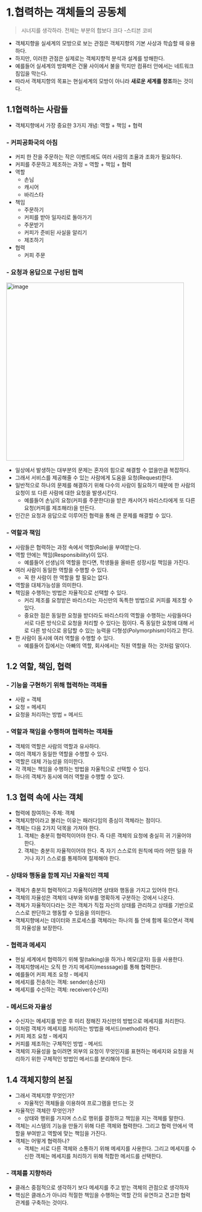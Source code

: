 # 1.협력하는 객체들의 공동체

> 시너지를 생각하라. 전체는 부분의 합보다 크다 -스티븐 코비

- 객체지향을 실세계의 모방으로 보는 관점은 객체지향의 기본 사상과 학습할 때 유용하다.
- 하지만, 이러한 관점은 실제로는 객체지향적 분석과 설계를 방해한다.
- 예를들어 실세계의 방화벽은 건물 사이에서 불을 막지만 컴퓨터 안에서는 네트워크 침입을 막는다.
- 따라서 객체지향의 목표는 현실세계의 모방이 아니라 **새로운 세계를 창조**하는 것이다.


## 1.1협력하는 사람들

- 객체지향에서 가장 중요한 3가지 개념: 역할 + 책임 + 협력

### - 커피공화국의 아침

- 커피 한 잔을 주문하는 작은 이벤트에도 여러 사람의 조율과 조화가 필요하다.
- 커피를 주문하고 제조하는 과정 = 역할 + 책임 + 협력
- 역할
    - 손님
    - 캐시어
    - 바리스타
- 책임
    - 주문하기
    - 커피를 받아 일자리로 돌아가기
    - 주문받기
    - 커피가 준비된 사실을 알리기
    - 제조하기
- 협력
    - 커피 주문

### - 요청과 응답으로 구성된 협력

<img width="471" alt="image" src="https://user-images.githubusercontent.com/49191949/170855959-22bffc80-1613-46ed-86e6-cb6232f9a853.png">

- 일상에서 발생하는 대부분의 문제는 혼자의 힘으로 해결할 수 없을만큼 복잡하다.
- 그래서 서비스를 제공해줄 수 있는 사람에게 도움을 요청(Request)한다.
- 일반적으로 하나의 문제를 해결하기 위해 다수의 사람이 필요하기 때문에 한 사람의 요청이 또 다른 사람에 대한 요청을 발생시킨다.
    - 예를들어 손님의 요청(커피를 주문한다)을 받은 캐시어가 바리스타에게 또 다른 요청(커피를 제조해라)을 만든다.
- 인간은 요청과 응답으로 이루어진 협력을 통해 큰 문제를 해결할 수 있다.

### - 역할과 책임

- 사람들은 협력하는 과정 속에서 역할(Role)을 부여받는다.
- 역할 안에는 책임(Responsibility)이 있다.
    - 예를들어 선생님의 역할을 한다면, 학생들을 올바른 성장시킬 책임을 가진다.
- 여러 사람이 동일한 역할을 수행할 수 있다.
    - 꼭 한 사람이 한 역할을 할 필요는 없다.
- 역할을 대체가능성을 의미한다.
- 책임을 수행하는 방법은 자율적으로 선택할 수 있다.
    - 커리 제조를 요청받은 바리스타는 자신만의 독특한 방법으로 커피를 제조할 수 있다.
    - 중요한 점은 동일한 요청을 받더라도 바리스타의 역할을 수행하는 사람들마다 서로 다른 방식으로 요청을 처리할 수 있다는 점이다. 즉 동일한 요청에 대해 서로 다른 방식으로 응답할 수 있는 능력을 다형성(Polymorphism)이라고 한다.
- 한 사람이 동시에 여러 역할을 수행할 수 있다.
    - 예를들어 집에서는 아빠의 역할, 회사에서는 직원 역할을 하는 것처럼 말이다.

## 1.2 역할, 책임, 협력

### - 기능을 구현하기 위해 협력하는 객체들

- 사람 = 객체
- 요청 = 메세지
- 요청을 처리하는 방법 = 메서드

### - 역할과 책임을 수행하며 협력하는 객체들

- 객체의 역할은 사람의 역할과 유사하다.
- 여러 객체가 동일한 역할을 수행할 수 있다.
- 역할은 대체 가능성을 의미한다.
- 각 객체는 책임을 수행하는 방법을 자율적으로 선택할 수 있다.
- 하나의 객체가 동시에 여러 역할을 수행할 수 있다.

## 1.3 협력 속에 사는 객체

- 협력에 참여하는 주체: 객체
- 객체지향이라고 불리는 이유는 패러다임의 중심이 객체라는 점이다.
- 객체는 다음 2가지 덕목을 가져야 한다.
    1. 객체는 충분히 협력적이어야 한다. 즉 다른 객체의 요청에 충실히 귀 기울어야 한다.
    2. 객체는 충분히 자율적이어야 한다. 즉 자기 스스로의 원칙에 따라 어떤 일을 하거나 자기 스스로를 통제하여 절제해야 한다.


### - 상태와 행동을 함께 지닌 자율적인 객체

- 객체가 충분히 협력적이고 자율적이려면 상태와 행동을 가지고 있어야 한다.
- 객체의 자율성은 객체의 내부와 외부를 명확하게 구분하는 것에서 나온다.
- 객체가 자율적이다라는 것은 객체가 직접 자신의 상태를 관리하고 상태를 기반으로 스스로 판단하고 행동할 수 있음을 의미한다.
- 객체지향에서는 데이터와 프로세스를 객체라는 하나의 틀 안에 함께 묶으면서 객체의 자율성을 보장한다.

### - 협력과 메세지

- 현실 세계에서 협력하기 위해  말(talking)을 하거나 메모(글자) 등을 사용한다.
- 객체지향에서는 오직 한 가지 메세지(messsage)를 통해 협력한다.
- 예를들어 커피 제조 요청 - 메세지
- 메세지를 전송하는 객체: sender(송신자)
- 메세지를 수신하는 객체: receiver(수신자)

### - 메서드와 자율성

- 수신자는 메세지를 받은 후 미리 정해진 자신만의 방법으로 메세지를 처리한다.
- 이처럼 객체가 메세지를 처리하는 방법을 메서드(method)라 한다.
- 커피 제조 요청 - 메세지
- 커피를 제조하는 구체적인 방법 - 메서드
- 객체의 자율성을 높이려면 외부의 요청이 무엇인지를 표현하는 메세지와 요청을 처리하기 위한 구체적인 방법인 메서드를 분리해야 한다.

## 1.4 객체지향의 본질

- 그래서 객체지향 무엇인가?
    - 자율적인 객체들을 이용하여 프로그램을 만드는 것
- 자율적인 객체란 무엇인가?
    - 상태와 행위를 가지며 스스로 행위를 결정하고 책임을 지는 객체를 말한다.
- 객체는 시스템의 기능을 만들기 위해 다른 객체와 협력한다. 그리고 협력 안에서 역할을 부여받고 역할에 맞는 책임을 가진다.
- 객체는 어떻게 협력하나?
    - 객체는 서로 다른 객체와 소통하기 위해 메세지를 사용한다. 그리고 메세지를 수신한 객체는 메세지를 처리하기 위해 적합한 메서드를 선택한다.

### - 객체를 지향하라

- 클래스 중점적으로 생각하기 보다 메세지를 주고 받는 객체의 관점으로 생각하자
- 핵심은 클래스가 아니라 적절한 책임을 수행하는 역할 간의 유연하고 견고한 협력 관계를 구축하는 것이다.

